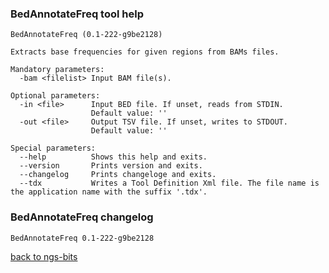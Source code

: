 ### BedAnnotateFreq tool help
	BedAnnotateFreq (0.1-222-g9be2128)
	
	Extracts base frequencies for given regions from BAMs files.
	
	Mandatory parameters:
	  -bam <filelist> Input BAM file(s).
	
	Optional parameters:
	  -in <file>      Input BED file. If unset, reads from STDIN.
	                  Default value: ''
	  -out <file>     Output TSV file. If unset, writes to STDOUT.
	                  Default value: ''
	
	Special parameters:
	  --help          Shows this help and exits.
	  --version       Prints version and exits.
	  --changelog     Prints changeloge and exits.
	  --tdx           Writes a Tool Definition Xml file. The file name is the application name with the suffix '.tdx'.
	
### BedAnnotateFreq changelog
	BedAnnotateFreq 0.1-222-g9be2128
	
[back to ngs-bits](https://github.com/marc-sturm/ngs-bits)